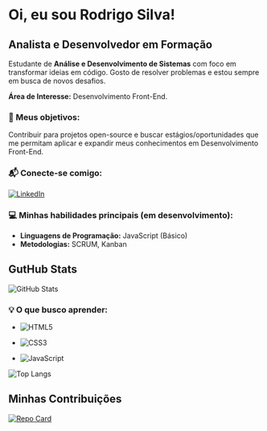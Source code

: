 # Oi, eu sou Rodrigo Silva! 

## Analista e Desenvolvedor em Formação

Estudante de **Análise e Desenvolvimento de Sistemas** com foco em transformar ideias em código. Gosto de resolver problemas e estou sempre em busca de novos desafios.

**Área de Interesse:** Desenvolvimento Front-End.

### 🌟 Meus objetivos:
Contribuir para projetos open-source e buscar estágios/oportunidades que me permitam aplicar e expandir meus conhecimentos em Desenvolvimento Front-End.

### 📬 Conecte-se comigo:
[![LinkedIn](https://img.shields.io/badge/LinkedIn-0077B5?style=for-the-badge&logo=linkedin&logoColor=white)](https://www.linkedin.com/in/rodrigo-dev-tech/)



### 💻 Minhas habilidades principais (em desenvolvimento):
* **Linguagens de Programação:**  JavaScript (Básico)
* **Metodologias:** SCRUM, Kanban

## GutHub Stats
![GitHub Stats](https://github-readme-stats.vercel.app/api?username=rodrigo-dev-tech&theme=transparent&bg_color=000&border_color=30A3DC&show_icons=true&icon_color=30A3DC&title_color=E94D5F&text_color=FFF)

### 💡 O que busco aprender:
* ![HTML5](https://img.shields.io/badge/HTML5-E34F26?style=for-the-badge&logo=html5&logoColor=white)

* ![CSS3](https://img.shields.io/badge/CSS3-1572B6?style=for-the-badge&logo=css3&logoColor=white)

* ![JavaScript](https://img.shields.io/badge/JavaScript-F7DF1E?style=for-the-badge&logo=javascript&logoColor=black)

![Top Langs](https://github-readme-stats-git-masterrstaa-rickstaa.vercel.app/api/top-langs/?username=rodrigo-dev-tech&layout=compact&bg_color=000&border_color=30A3DC&title_color=fff&text_color=FFF)



## Minhas Contribuições

[![Repo Card](https://github-readme-stats.vercel.app/api/pin/?username=rodrigo-dev-tech&repo=dio-lab-open-source&bg_color=000&border_color=30A3DC&show_icons=true&icon_color=30A3DC&title_color=E94D5F&text_color=FFF)](https://github.com/rodrigo-dev-tech/dio-lab-open-source)
